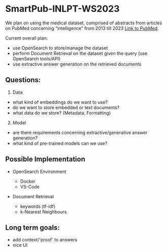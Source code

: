 # SmartPub-INLPT-WS2023

We plan on using the medical dataset, comprised of abstracts from articles on PubMed concerning “intelligence” from 2013 till 2023 [Link to PubMed](https://pubmed.ncbi.nlm.nih.gov/?term=intelligence+%5BTitle%2Fabstract%5D&filter=simsearch1.fha&filter=years.2014-2024&sort=date).

Current overall plan:
- use OpenSearch to store/manage the dataset
- perform Document Retrieval on the dataset given the query (use OpenSearch tools/API)
- use extractive answer generation on the retrieved documents

## Questions:

1. Data
  - what kind of embeddings do we want to use?
  - do we want to store embedded or text documents?
  - what data do we store? (Metadata, Formatting)

2. Model
  - are there requirements concerning extractive/generative answer generation?
  - what kind of pre-trained models can we use?

## Possible Implementation

- OpenSearch Environment
  - Docker
  - VS-Code

- Document Retrieval
  - keywords (tf-idf)
  - k-Nearest Neighbours

## Long term goals:
- add context/'proof' to answers
- nice UI
